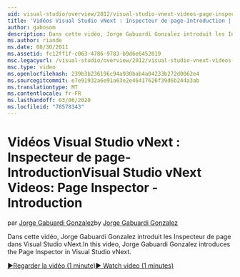 ```yaml
---
uid: visual-studio/overview/2012/visual-studio-vnext-videos-page-inspector-introduction
title: 'Vidéos Visual Studio vNext : Inspecteur de page-Introduction | Microsoft Docs'
author: gabosom
description: Dans cette vidéo, Jorge Gabuardi Gonzalez introduit les Inspecteur de page dans Visual Studio vNext
ms.author: riande
ms.date: 08/30/2011
ms.assetid: fc12ff1f-c063-4786-9783-b9d6e6452019
msc.legacyurl: /visual-studio/overview/2012/visual-studio-vnext-videos-page-inspector-introduction
msc.type: video
ms.openlocfilehash: 239b3b236196c94a930bab4a04233b272d0062e4
ms.sourcegitcommit: e7e91932a6e91a63e2e46417626f39d6b244a3ab
ms.translationtype: MT
ms.contentlocale: fr-FR
ms.lasthandoff: 03/06/2020
ms.locfileid: "78578343"
---
```

# <a name="visual-studio-vnext-videos-page-inspector---introduction"></a><span data-ttu-id="2e168-103">Vidéos Visual Studio vNext : Inspecteur de page-Introduction</span><span class="sxs-lookup"><span data-stu-id="2e168-103">Visual Studio vNext Videos: Page Inspector - Introduction</span></span>

<span data-ttu-id="2e168-104">par [Jorge Gabuardi Gonzalez](https://github.com/gabosom)</span><span class="sxs-lookup"><span data-stu-id="2e168-104">by [Jorge Gabuardi Gonzalez](https://github.com/gabosom)</span></span>

<span data-ttu-id="2e168-105">Dans cette vidéo, Jorge Gabuardi Gonzalez introduit les Inspecteur de page dans Visual Studio vNext.</span><span class="sxs-lookup"><span data-stu-id="2e168-105">In this video, Jorge Gabuardi Gonzalez introduces the Page Inspector in Visual Studio vNext.</span></span>

[<span data-ttu-id="2e168-106">&#9654;Regarder la vidéo (1 minute)</span><span class="sxs-lookup"><span data-stu-id="2e168-106">&#9654; Watch video (1 minutes)</span></span>](https://channel9.msdn.com/Blogs/ASP-NET-Site-Videos/visual-studio-vnext-videos-page-inspector-introduction)
